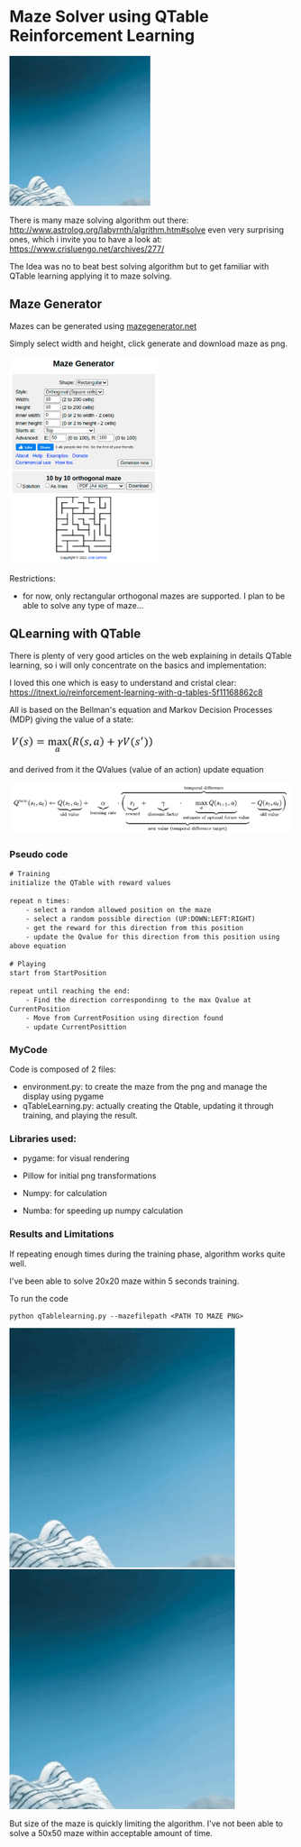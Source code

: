 # Maze Solver using QTable Reinforcement Learning

<img src="pictures/result_maze2_qtable.gif" alt="result_maze2_qtable" style="zoom:50%;" />



There is many maze solving algorithm out there: http://www.astrolog.org/labyrnth/algrithm.htm#solve even very surprising ones, which i invite you to have a look at: https://www.crisluengo.net/archives/277/

The Idea was no to beat best solving algorithm but to get familiar with QTable learning applying it to maze solving.



## Maze Generator

Mazes can be generated using [mazegenerator.net](http://www.mazegenerator.net/) 

Simply select width and height, click generate and  download maze as png.

<img src="pictures/mazegenerator.png" style="zoom: 67%;" />

Restrictions: 

- for now, only rectangular orthogonal mazes are supported. I plan to be able to solve any type of maze...



## QLearning with QTable

There is plenty of very good articles on the web explaining in details QTable learning, so i will only concentrate on the basics and implementation:

I loved this one which is easy to understand and cristal clear: https://itnext.io/reinforcement-learning-with-q-tables-5f11168862c8



All is based on the Bellman's equation and Markov Decision Processes (MDP) giving the value of a state:

<img src="pictures/bellman.png" alt="bellman" style="zoom: 80%;" />

and derived from it the QValues (value of an action) update equation

![](pictures/Qlearning.png)

### Pseudo code

```
# Training
initialize the QTable with reward values

repeat n times:
	- select a random allowed position on the maze
	- select a random possible direction (UP:DOWN:LEFT:RIGHT)
	- get the reward for this direction from this position
	- update the Qvalue for this direction from this position using above equation

# Playing
start from StartPosition

repeat until reaching the end:
	- Find the direction correspondinng to the max Qvalue at CurrentPosition
	- Move from CurrentPosition using direction found
	- update CurrentPosittion
```



### MyCode

Code is composed of 2 files:

- environment.py: to create the maze from the png and manage the display using pygame
- qTableLearning.py: actually creating the Qtable, updating it through training, and playing the result.



### Libraries used:

- pygame: for visual rendering

- Pillow for initial png transformations

- Numpy: for calculation

- Numba: for speeding up numpy calculation

  

### Results and Limitations

If repeating enough times during the training phase, algorithm works quite well.

I've been able to solve 20x20 maze within 5 seconds training.

To run the code

```
python qTablelearning.py --mazefilepath <PATH TO MAZE PNG>
```



<img src="pictures/result_maze1_qtable.gif" style="zoom: 80%;" /> <img src="pictures/result_maze2_qtable.gif" style="zoom: 80%;" />



But size of the maze is quickly limiting the algorithm. I've not been able to solve a 50x50 maze within acceptable amount of time.